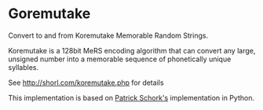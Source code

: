 Goremutake
==========

Convert to and from Koremutake Memorable Random Strings.

Koremutake is a 128bit MeRS encoding algorithm that can convert any large,
unsigned number into a memorable sequence of phonetically unique syllables.

See http://shorl.com/koremutake.php for details

This implementation is based on [Patrick Schork's](http://github.com/pschork/koremutake) implementation in Python.
